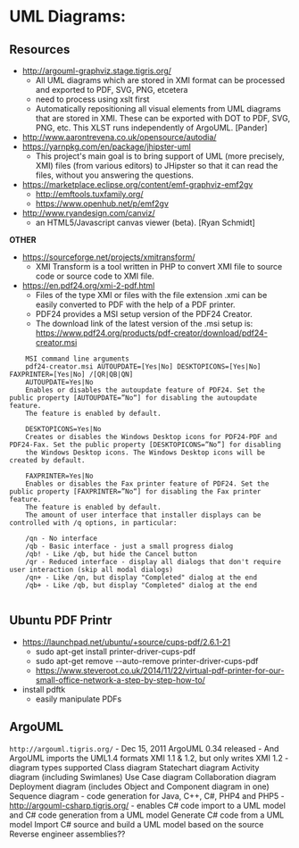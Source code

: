 # UML Diagrams:

## Resources
- http://argouml-graphviz.stage.tigris.org/
	- All UML diagrams which are stored in XMI format can be processed and exported to PDF, SVG, PNG, etcetera
	- need to process using xslt first
	- Automatically repositioning all visual elements from UML diagrams that are stored in XMI. These can be exported with DOT to PDF, SVG, PNG, etc. This XLST runs independently of ArgoUML. [Pander]
- http://www.aarontrevena.co.uk/opensource/autodia/
- https://yarnpkg.com/en/package/jhipster-uml
	- This project's main goal is to bring support of UML (more precisely, XMI) files (from various editors) to JHipster so that it can read the files, without you answering the questions.
- https://marketplace.eclipse.org/content/emf-graphviz-emf2gv
	- http://emftools.tuxfamily.org/
	- https://www.openhub.net/p/emf2gv
- http://www.ryandesign.com/canviz/
	- an HTML5/Javascript canvas viewer (beta). [Ryan Schmidt]

**OTHER**
- https://sourceforge.net/projects/xmitransform/
	- XMI Transform is a tool written in PHP to convert XMI file to source code or
source code to XMI file.
- https://en.pdf24.org/xmi-2-pdf.html
	- Files of the type XMI or files with the file extension .xmi can be easily converted to PDF with the help of a PDF printer. 
	- PDF24 provides a MSI setup version of the PDF24 Creator. 
	- The download link of the latest version of the .msi setup is: https://www.pdf24.org/products/pdf-creator/download/pdf24-creator.msi
	
```	
	MSI command line arguments
	pdf24-creator.msi AUTOUPDATE=[Yes|No] DESKTOPICONS=[Yes|No] FAXPRINTER=[Yes|No] /[QR|QB|QN]
	AUTOUPDATE=Yes|No
	Enables or disables the autoupdate feature of PDF24. Set the public property [AUTOUPDATE=”No“] for disabling the autoupdate feature.
	The feature is enabled by default.

	DESKTOPICONS=Yes|No
	Creates or disables the Windows Desktop icons for PDF24-PDF and PDF24-Fax. Set the public property [DESKTOPICONS=”No”] for disabling
	the Windows Desktop icons. The Windows Desktop icons will be created by default.

	FAXPRINTER=Yes|No
	Enables or disables the Fax printer feature of PDF24. Set the public property [FAXPRINTER=”No“] for disabling the Fax printer feature.
	The feature is enabled by default.	
	The amount of user interface that installer displays can be controlled with /q options, in particular:

	/qn - No interface
	/qb - Basic interface - just a small progress dialog
	/qb! - Like /qb, but hide the Cancel button
	/qr - Reduced interface - display all dialogs that don't require user interaction (skip all modal dialogs)
	/qn+ - Like /qn, but display "Completed" dialog at the end
	/qb+ - Like /qb, but display "Completed" dialog at the end	
	
```

## Ubuntu PDF Printr
- https://launchpad.net/ubuntu/+source/cups-pdf/2.6.1-21
	- sudo apt-get install printer-driver-cups-pdf
	- sudo apt-get remove --auto-remove printer-driver-cups-pdf
	- https://www.steveroot.co.uk/2014/11/22/virtual-pdf-printer-for-our-small-office-network-a-step-by-step-how-to/
- install pdftk
	- easily manipulate PDFs
	
	
## ArgoUML
`http://argouml.tigris.org/`
	- Dec 15, 2011 	ArgoUML 0.34 released
	- And ArgoUML imports the UML1.4 formats XMI 1.1 & 1.2, but only writes XMI 1.2
	- diagram types supported
		Class diagram
		Statechart diagram
		Activity diagram (including Swimlanes)
		Use Case diagram
		Collaboration diagram
		Deployment diagram (includes Object and Component diagram in one)
		Sequence diagram
	- code generation for Java, C++, C#, PHP4 and PHP5
	- http://argouml-csharp.tigris.org/
		- enables C# code import to a UML model and C# code generation from a UML model
		Generate C# code from a UML model
		Import C# source and build a UML model based on the source
		Reverse engineer assemblies??
